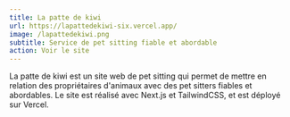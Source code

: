 ```yaml
---
title: La patte de kiwi
url: https://lapattedekiwi-six.vercel.app/
image: /lapattedekiwi.png
subtitle: Service de pet sitting fiable et abordable
action: Voir le site
---
```


La patte de kiwi est un site web de pet sitting qui permet de mettre en relation des propriétaires d'animaux avec des pet sitters fiables et abordables. Le site est réalisé avec Next.js et TailwindCSS, et est déployé sur Vercel.
